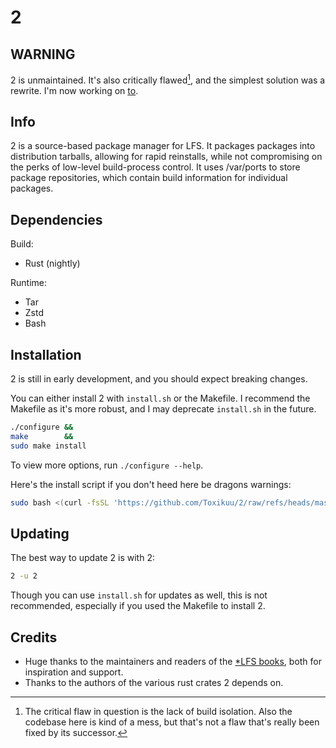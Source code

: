 # 2

## WARNING
2 is unmaintained. It's also critically flawed[^1], and the simplest solution was a
rewrite. I'm now working on [to](https://github.com/Toxikuu/to.git).

## Info
2 is a source-based package manager for LFS. It packages packages into
distribution tarballs, allowing for rapid reinstalls, while not compromising on
the perks of low-level build-process control. It uses /var/ports to store
package repositories, which contain build information for individual packages.

## Dependencies
Build:
- Rust (nightly)

Runtime:
- Tar
- Zstd
- Bash

## Installation
2 is still in early development, and you should expect breaking changes.

You can either install 2 with `install.sh` or the Makefile. I recommend the
Makefile as it's more robust, and I may deprecate `install.sh` in the future.
```bash
./configure &&
make        &&
sudo make install
```

To view more options, run `./configure --help`.

Here's the install script if you don't heed here be dragons warnings:
```bash
sudo bash <(curl -fsSL 'https://github.com/Toxikuu/2/raw/refs/heads/master/install.sh')
```

## Updating
The best way to update 2 is with 2:
```bash
2 -u 2
```

Though you can use `install.sh` for updates as well, this is not recommended,
especially if you used the Makefile to install 2.

## Credits
- Huge thanks to the maintainers and readers of the
  [*LFS books](https://www.linuxfromscratch.org/),
  both for inspiration and support.
- Thanks to the authors of the various rust crates 2 depends on.

[^1]: The critical flaw in question is the lack of build isolation. Also the
    codebase here is kind of a mess, but that's not a flaw that's really been
    fixed by its successor.

